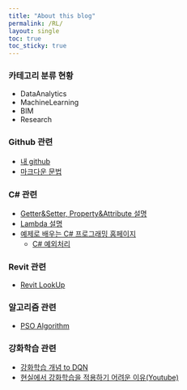 ```yaml
---
title: "About this blog"
permalink: /RL/
layout: single
toc: true
toc_sticky: true
---
```


### 카테고리 분류 현황
  * DataAnalytics
  * MachineLearning
  * BIM
  * Research

### Github 관련 
  * [내 github](https://github.com/mkim105/mkim105.github.io)
  * [마크다운 문법](https://devinlife.com/howto%20github%20pages/markdown-syntax/)

### C# 관련
  * [Getter&Setter, Property&Attribute 설명](https://blog.naver.com/takudaddy/221992615858/)
  * [Lambda 설명](https://blog.naver.com/takudaddy/221984513619/)
  * [예제로 배우는 C# 프로그래밍 홈페이지](http://www.csharpstudy.com/)
    * [C# 예외처리](http://www.csharpstudy.com/CSharp/CSharp-exception.aspx)

### Revit 관련 
  * [Revit LookUp](https://github.com/jeremytammik/RevitLookup/releases/tag/2020.0.0.4)

### 알고리즘 관련
  * [PSO Algorithm](https://blog.naver.com/ekangeun/221368253864)

### 강화학습 관련
  * [강화학습 개념 to DQN](https://jeinalog.tistory.com/20)
  * [현실에서 강화학습을 적용하기 어려운 이유(Youtube)](https://www.youtube.com/watch?v=A03TpsFjFfM)

